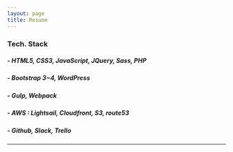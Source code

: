 ```yaml
---
layout: page
title: Resume
---
```


### Tech. Stack

##### - HTML5, CSS3, JavaScript, JQuery, Sass, PHP

##### - Bootstrap 3~4, WordPress

##### - Gulp, Webpack

##### - AWS : Lightsail, Cloudfront, S3, route53

##### - Github, Slack, Trello

---
